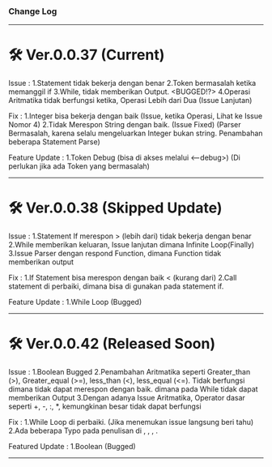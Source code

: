 ### Change Log

---
# 🛠️ Ver.0.0.37 (Current)

Issue :
1.Statement <If> tidak bekerja dengan benar
2.Token bermasalah ketika memanggil if
3.While, tidak memberikan Output. <BUGGED!?>
4.Operasi Aritmatika tidak berfungsi ketika, Operasi Lebih dari Dua (Issue Lanjutan)

Fix :
1.Integer bisa bekerja dengan baik (Issue, ketika Operasi, Lihat ke Issue Nomor 4)
2.Tidak Merespon String dengan baik. (Issue Fixed)
(Parser Bermasalah, karena selalu mengeluarkan Integer bukan string. Penambahan beberapa Statement Parse)

Feature Update :
1.Token Debug (bisa di akses melalui <--debug>)
(Di perlukan jika ada Token yang bermasalah)

---
# 🛠️ Ver.0.0.38 (Skipped Update)

Issue :
1.Statement If merespon > (lebih dari) tidak bekerja dengan benar
2.While memberikan keluaran, Issue lanjutan dimana Infinite Loop(Finally)
3.Issue Parser dengan respond Function, dimana Function tidak memberikan output

Fix :
1.If Statement bisa merespon dengan baik < (kurang dari)
2.Call statement di perbaiki, dimana bisa di gunakan pada statement if.

Feature Update :
1.While Loop (Bugged)

---
# 🛠️ Ver.0.0.42 (Released Soon)

Issue :
1.Boolean Bugged
2.Penambahan Aritmatika seperti Greater_than (>), Greater_equal (>=), less_than (<), less_equal (<=).
Tidak berfungsi dimana tidak dapat merespon dengan baik. dimana pada While tidak dapat memberikan Output
3.Dengan adanya Issue Aritmatika, Operator dasar seperti +, -, :, *, kemungkinan besar tidak dapat berfungsi

Fix :
1.While Loop di perbaiki. (Jika menemukan issue langsung beri tahu)
2.Ada beberapa Typo pada penulisan di <BinaryOpNode>, <StatementNode>, <IfNode>, <WhileNode>.

Featured Update :
1.Boolean (Bugged)

---

